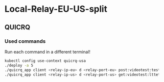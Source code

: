 # Local-Relay-EU-US-split

## QUICRQ

### Used commands

Run each command in a different terminal!

```bash
kubectl config use-context quicrq-usa
./deploy -a 5
./quicrq_app client <relay-ip-eu> d <relay-port-eu> post:videotest:tests/new_video1_source.bin > post.csv 2>&1
./quicrq_app client <relay-ip-us> d <relay-port-us> get:videotest:lttetest3.bin > get.csv 2>&1
```

